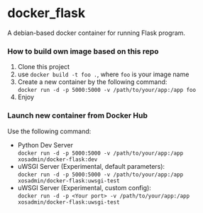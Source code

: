 # docker_flask
A debian-based docker container for running Flask program.
  
### How to build own image based on this repo
1. Clone this project
2. use ``docker build -t foo .``, where ``foo`` is your image name
3. Create a new container by the following command:  
   ``docker run -d -p 5000:5000 -v /path/to/your/app:/app foo``
4. Enjoy
  
### Launch new container from Docker Hub  

Use the following command:  
- Python Dev Server  
``docker run -d -p 5000:5000 -v /path/to/your/app:/app xosadmin/docker-flask:dev``  
- uWSGI Server (Experimental, default parameters):  
``docker run -d -p 5000:5000 -v /path/to/your/app:/app xosadmin/docker-flask:uwsgi-test``  
- uWSGI Server (Experimental, custom config):  
``docker run -d -p <Your port> -v /path/to/your/app:/app xosadmin/docker-flask:uwsgi-test``  
